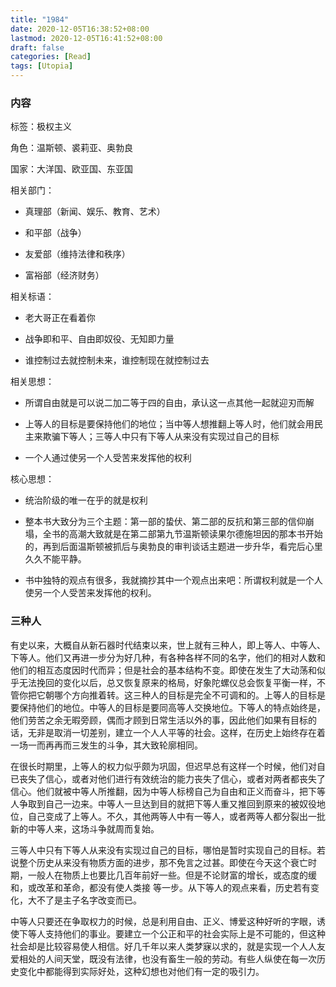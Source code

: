 ```yaml
---
title: "1984"
date: 2020-12-05T16:38:52+08:00
lastmod: 2020-12-05T16:41:52+08:00
draft: false
categories: [Read]
tags: [Utopia]
---
```


### 内容

标签：极权主义

角色：温斯顿、裘莉亚、奥勃良

国家：大洋国、欧亚国、东亚国

相关部门：

- 真理部（新闻、娱乐、教育、艺术）

- 和平部（战争）

- 友爱部（维持法律和秩序）

- 富裕部（经济财务）

相关标语：

- 老大哥正在看着你

- 战争即和平、自由即奴役、无知即力量

- 谁控制过去就控制未来，谁控制现在就控制过去

相关思想：

- 所谓自由就是可以说二加二等于四的自由，承认这一点其他一起就迎刃而解

- 上等人的目标是要保持他们的地位；当中等人想推翻上等人时，他们就会用民主来欺骗下等人；三等人中只有下等人从来没有实现过自己的目标

- 一个人通过使另一个人受苦来发挥他的权利

核心思想：

- 统治阶级的唯一在乎的就是权利

- 整本书大致分为三个主题：第一部的蛰伏、第二部的反抗和第三部的信仰崩塌，全书的高潮大致就是在第二部第九节温斯顿读果尔德施坦因的那本书开始的，再到后面温斯顿被抓后与奥勃良的审判谈话主题进一步升华，看完后心里久久不能平静。

- 书中独特的观点有很多，我就摘抄其中一个观点出来吧：所谓权利就是一个人使另一个人受苦来发挥他的权利。

### 三种人

有史以来，大概自从新石器时代结束以来，世上就有三种人，即上等人、中等人、下等人。他们又再进一步分为好几种，有各种各样不同的名字，他们的相对人数和他们的相互态度因时代而异；但是社会的基本结构不变。即使在发生了大动荡和似乎无法挽回的变化以后，总又恢复原来的格局，好象陀螺仪总会恢复平衡一样，不管你把它朝哪个方向推着转。这三种人的目标是完全不可调和的。上等人的目标是要保持他们的地位。中等人的目标是要同高等人交换地位。下等人的特点始终是，他们劳苦之余无暇旁顾，偶而才顾到日常生活以外的事，因此他们如果有目标的话，无非是取消一切差别，建立一个人人平等的社会。这样，在历史上始终存在着一场一而再再而三发生的斗争，其大致轮廓相同。

在很长时期里，上等人的权力似乎颇为巩固，但迟早总有这样一个时候，他们对自已丧失了信心，或者对他们进行有效统治的能力丧失了信心，或者对两者都丧失了信心。他们就被中等人所推翻，因为中等人标榜自己为自由和正义而奋斗，把下等人争取到自己一边来。中等人一旦达到目的就把下等人重又推回到原来的被奴役地位，自己变成了上等人。不久，其他两等人中有一等人，或者两等人都分裂出一批新的中等人来，这场斗争就周而复始。

三等人中只有下等人从来没有实现过自己的目标，哪怕是暂时实现自己的目标。若说整个历史从来没有物质方面的进步，那不免言之过甚。即使在今天这个衰亡时期，一般人在物质上也要比几百年前好一些。但是不论财富的增长，或态度的缓和，或改革和革命，都没有使人类接 等一步。从下等人的观点来看，历史若有变化，大不了是主子名字改变而已。

中等人只要还在争取权力的时候，总是利用自由、正义、博爱这种好听的字眼，诱使下等人支持他们的事业。要建立一个公正和平的社会实际上是不可能的，但这种社会却是比较容易使人相信。好几千年以来人类梦寐以求的，就是实现一个人人友爱相处的人间天堂，既没有法律，也没有畜生一般的劳动。有些人纵使在每一次历史变化中都能得到实际好处，这种幻想也对他们有一定的吸引力。
